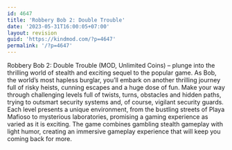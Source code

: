 ```yaml
---
id: 4647
title: 'Robbery Bob 2: Double Trouble'
date: '2023-05-31T16:00:05+07:00'
layout: revision
guid: 'https://kindmod.com/?p=4647'
permalink: '/?p=4647'
---
```


Robbery Bob 2: Double Trouble (MOD, Unlimited Coins) – plunge into the thrilling world of stealth and exciting sequel to the popular game. As Bob, the world’s most hapless burglar, you’ll embark on another thrilling journey full of risky heists, cunning escapes and a huge dose of fun. Make your way through challenging levels full of twists, turns, obstacles and hidden paths, trying to outsmart security systems and, of course, vigilant security guards. Each level presents a unique environment, from the bustling streets of Playa Mafioso to mysterious laboratories, promising a gaming experience as varied as it is exciting. The game combines gambling stealth gameplay with light humor, creating an immersive gameplay experience that will keep you coming back for more.
